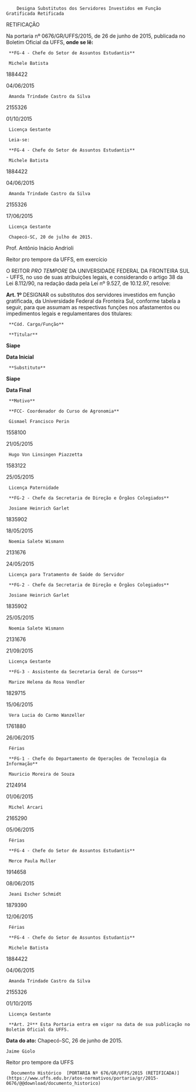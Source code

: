         Designa Substitutos dos Servidores Investidos em Função Gratificada Retificada  

RETIFICAÇÃO

 Na portaria nº 0676/GR/UFFS/2015, de 26 de junho de 2015, publicada no Boletim Oficial da UFFS, **onde se lê:**

     **FG-4 - Chefe do Setor de Assuntos Estudantis**

     Michele Batista

   1884422

   04/06/2015

     Amanda Trindade Castro da Silva

   2155326

   01/10/2015

     Licença Gestante

     Leia-se:

     **FG-4 - Chefe do Setor de Assuntos Estudantis**

     Michele Batista

   1884422

   04/06/2015

     Amanda Trindade Castro da Silva

   2155326

   17/06/2015

     Licença Gestante

     Chapecó-SC, 20 de julho de 2015.

 Prof. Antônio Inácio Andrioli

 Reitor pro tempore da UFFS, em exercício

 O REITOR *PRO TEMPORE* DA UNIVERSIDADE FEDERAL DA FRONTEIRA SUL - UFFS, no uso de suas atribuições legais, e considerando o artigo 38 da Lei 8.112/90, na redação dada pela Lei nº 9.527, de 10.12.97, resolve:

 **Art. 1º** DESIGNAR os substitutos dos servidores investidos em função gratificada, da Universidade Federal da Fronteira Sul, conforme tabela a seguir, para que assumam as respectivas funções nos afastamentos ou impedimentos legais e regulamentares dos titulares:

     **Cód. Cargo/Função**

     **Titular**

   **Siape**

   **Data Inicial**

     **Substituto**

   **Siape**

   **Data Final**

     **Motivo**

     **FCC- Coordenador do Curso de Agronomia**

     Gismael Francisco Perin

   1558100

   21/05/2015

     Hugo Von Linsingen Piazzetta

   1583122

   25/05/2015

     Licença Paternidade

     **FG-2 - Chefe da Secretaria de Direção e Órgãos Colegiados**

     Josiane Heinrich Garlet

   1835902

   18/05/2015

     Noemia Salete Wismann

   2131676

   24/05/2015

     Licença para Tratamento de Saúde do Servidor

     **FG-2 - Chefe da Secretaria de Direção e Órgãos Colegiados**

     Josiane Heinrich Garlet

   1835902

   25/05/2015

     Noemia Salete Wismann

   2131676

   21/09/2015

     Licença Gestante

     **FG-3 - Assistente da Secretaria Geral de Cursos**

     Marize Helena da Rosa Vendler

   1829715

   15/06/2015

     Vera Lucia do Carmo Wanzeller

   1761880

   26/06/2015

     Férias

     **FG-1 - Chefe do Departamento de Operações de Tecnologia da Informação**

     Mauricio Moreira de Souza

   2124914

   01/06/2015

     Michel Arcari

   2165290

   05/06/2015

     Férias

     **FG-4 - Chefe do Setor de Assuntos Estudantis**

     Merce Paula Muller

   1914658

   08/06/2015

     Jeani Escher Schmidt

   1879390

   12/06/2015

     Férias

     **FG-4 - Chefe do Setor de Assuntos Estudantis**

     Michele Batista

   1884422

   04/06/2015

     Amanda Trindade Castro da Silva

   2155326

   01/10/2015

     Licença Gestante

     **Art. 2º** Esta Portaria entra em vigor na data de sua publicação no Boletim Oficial da UFFS.

  

   **Data do ato:** Chapecó-SC, 26 de junho de 2015.   
 

    Jaime Giolo   
 Reitor pro tempore da UFFS 

      Documento Histórico  [PORTARIA Nº 676/GR/UFFS/2015 (RETIFICADA)](https://www.uffs.edu.br/atos-normativos/portaria/gr/2015-0676/@@download/documento_historico)     
      
